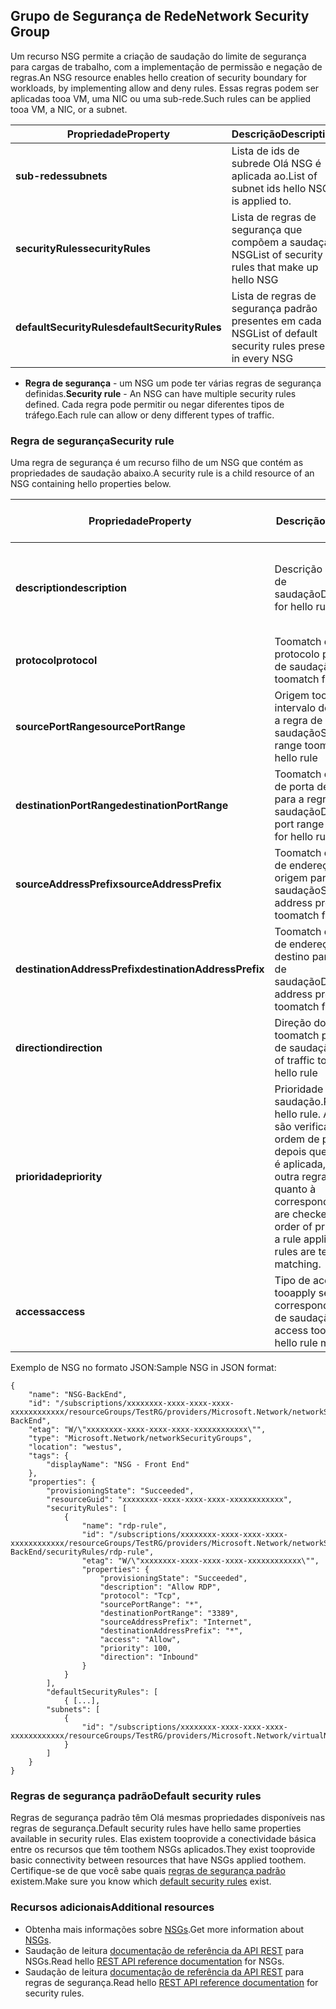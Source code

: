 ## <a name="network-security-group"></a><span data-ttu-id="48dcb-101">Grupo de Segurança de Rede</span><span class="sxs-lookup"><span data-stu-id="48dcb-101">Network Security Group</span></span>
<span data-ttu-id="48dcb-102">Um recurso NSG permite a criação de saudação do limite de segurança para cargas de trabalho, com a implementação de permissão e negação de regras.</span><span class="sxs-lookup"><span data-stu-id="48dcb-102">An NSG resource enables hello creation of security boundary for workloads, by implementing allow and deny rules.</span></span> <span data-ttu-id="48dcb-103">Essas regras podem ser aplicadas tooa VM, uma NIC ou uma sub-rede.</span><span class="sxs-lookup"><span data-stu-id="48dcb-103">Such rules can be applied tooa VM, a NIC, or a subnet.</span></span>

| <span data-ttu-id="48dcb-104">Propriedade</span><span class="sxs-lookup"><span data-stu-id="48dcb-104">Property</span></span> | <span data-ttu-id="48dcb-105">Descrição</span><span class="sxs-lookup"><span data-stu-id="48dcb-105">Description</span></span> | <span data-ttu-id="48dcb-106">Valores de exemplo</span><span class="sxs-lookup"><span data-stu-id="48dcb-106">Sample values</span></span> |
| --- | --- | --- |
| <span data-ttu-id="48dcb-107">**sub-redes**</span><span class="sxs-lookup"><span data-stu-id="48dcb-107">**subnets**</span></span> |<span data-ttu-id="48dcb-108">Lista de ids de subrede Olá NSG é aplicada ao.</span><span class="sxs-lookup"><span data-stu-id="48dcb-108">List of subnet ids hello NSG is applied to.</span></span> |<span data-ttu-id="48dcb-109">/subscriptions/xxxxxxxx-xxxx-xxxx-xxxx-xxxxxxxxxxxx/resourceGroups/TestRG/providers/Microsoft.Network/virtualNetworks/TestVNet/subnets/FrontEnd</span><span class="sxs-lookup"><span data-stu-id="48dcb-109">/subscriptions/xxxxxxxx-xxxx-xxxx-xxxx-xxxxxxxxxxxx/resourceGroups/TestRG/providers/Microsoft.Network/virtualNetworks/TestVNet/subnets/FrontEnd</span></span> |
| <span data-ttu-id="48dcb-110">**securityRules**</span><span class="sxs-lookup"><span data-stu-id="48dcb-110">**securityRules**</span></span> |<span data-ttu-id="48dcb-111">Lista de regras de segurança que compõem a saudação NSG</span><span class="sxs-lookup"><span data-stu-id="48dcb-111">List of security rules that make up hello NSG</span></span> |<span data-ttu-id="48dcb-112">Veja [Regra de segurança](#Security-rule) abaixo</span><span class="sxs-lookup"><span data-stu-id="48dcb-112">See [Security rule](#Security-rule) below</span></span> |
| <span data-ttu-id="48dcb-113">**defaultSecurityRules**</span><span class="sxs-lookup"><span data-stu-id="48dcb-113">**defaultSecurityRules**</span></span> |<span data-ttu-id="48dcb-114">Lista de regras de segurança padrão presentes em cada NSG</span><span class="sxs-lookup"><span data-stu-id="48dcb-114">List of default security rules present in every NSG</span></span> |<span data-ttu-id="48dcb-115">Veja [Regras de segurança padrão](#Default-security-rules) abaixo</span><span class="sxs-lookup"><span data-stu-id="48dcb-115">See [Default security rules](#Default-security-rules) below</span></span> |

* <span data-ttu-id="48dcb-116">**Regra de segurança** - um NSG um pode ter várias regras de segurança definidas.</span><span class="sxs-lookup"><span data-stu-id="48dcb-116">**Security rule** - An NSG can have multiple security rules defined.</span></span> <span data-ttu-id="48dcb-117">Cada regra pode permitir ou negar diferentes tipos de tráfego.</span><span class="sxs-lookup"><span data-stu-id="48dcb-117">Each rule can allow or deny different types of traffic.</span></span>

### <a name="security-rule"></a><span data-ttu-id="48dcb-118">Regra de segurança</span><span class="sxs-lookup"><span data-stu-id="48dcb-118">Security rule</span></span>
<span data-ttu-id="48dcb-119">Uma regra de segurança é um recurso filho de um NSG que contém as propriedades de saudação abaixo.</span><span class="sxs-lookup"><span data-stu-id="48dcb-119">A security rule is a child resource of an NSG containing hello properties below.</span></span>

| <span data-ttu-id="48dcb-120">Propriedade</span><span class="sxs-lookup"><span data-stu-id="48dcb-120">Property</span></span> | <span data-ttu-id="48dcb-121">Descrição</span><span class="sxs-lookup"><span data-stu-id="48dcb-121">Description</span></span> | <span data-ttu-id="48dcb-122">Valores de exemplo</span><span class="sxs-lookup"><span data-stu-id="48dcb-122">Sample values</span></span> |
| --- | --- | --- |
| <span data-ttu-id="48dcb-123">**description**</span><span class="sxs-lookup"><span data-stu-id="48dcb-123">**description**</span></span> |<span data-ttu-id="48dcb-124">Descrição para a regra de saudação</span><span class="sxs-lookup"><span data-stu-id="48dcb-124">Description for hello rule</span></span> |<span data-ttu-id="48dcb-125">Permitir tráfego de entrada para todas as VMs na sub-rede X</span><span class="sxs-lookup"><span data-stu-id="48dcb-125">Allow inbound traffic for all VMs in subnet X</span></span> |
| <span data-ttu-id="48dcb-126">**protocol**</span><span class="sxs-lookup"><span data-stu-id="48dcb-126">**protocol**</span></span> |<span data-ttu-id="48dcb-127">Toomatch de protocolo para a regra de saudação</span><span class="sxs-lookup"><span data-stu-id="48dcb-127">Protocol toomatch for hello rule</span></span> |<span data-ttu-id="48dcb-128">TCP, UDP ou *</span><span class="sxs-lookup"><span data-stu-id="48dcb-128">TCP, UDP, or *</span></span> |
| <span data-ttu-id="48dcb-129">**sourcePortRange**</span><span class="sxs-lookup"><span data-stu-id="48dcb-129">**sourcePortRange**</span></span> |<span data-ttu-id="48dcb-130">Origem toomatch de intervalo de porta para a regra de saudação</span><span class="sxs-lookup"><span data-stu-id="48dcb-130">Source port range toomatch for hello rule</span></span> |<span data-ttu-id="48dcb-131">80, 100-200, *</span><span class="sxs-lookup"><span data-stu-id="48dcb-131">80, 100-200, *</span></span> |
| <span data-ttu-id="48dcb-132">**destinationPortRange**</span><span class="sxs-lookup"><span data-stu-id="48dcb-132">**destinationPortRange**</span></span> |<span data-ttu-id="48dcb-133">Toomatch de intervalo de porta de destino para a regra de saudação</span><span class="sxs-lookup"><span data-stu-id="48dcb-133">Destination port range toomatch for hello rule</span></span> |<span data-ttu-id="48dcb-134">80, 100-200, *</span><span class="sxs-lookup"><span data-stu-id="48dcb-134">80, 100-200, *</span></span> |
| <span data-ttu-id="48dcb-135">**sourceAddressPrefix**</span><span class="sxs-lookup"><span data-stu-id="48dcb-135">**sourceAddressPrefix**</span></span> |<span data-ttu-id="48dcb-136">Toomatch de prefixo de endereço de origem para regra de saudação</span><span class="sxs-lookup"><span data-stu-id="48dcb-136">Source address prefix toomatch for hello rule</span></span> |<span data-ttu-id="48dcb-137">10.10.10.1, 10.10.10.0/24, Rede Virtual</span><span class="sxs-lookup"><span data-stu-id="48dcb-137">10.10.10.1, 10.10.10.0/24, VirtualNetwork</span></span> |
| <span data-ttu-id="48dcb-138">**destinationAddressPrefix**</span><span class="sxs-lookup"><span data-stu-id="48dcb-138">**destinationAddressPrefix**</span></span> |<span data-ttu-id="48dcb-139">Toomatch de prefixo de endereço de destino para a regra de saudação</span><span class="sxs-lookup"><span data-stu-id="48dcb-139">Destination address prefix toomatch for hello rule</span></span> |<span data-ttu-id="48dcb-140">10.10.10.1, 10.10.10.0/24, Rede Virtual</span><span class="sxs-lookup"><span data-stu-id="48dcb-140">10.10.10.1, 10.10.10.0/24, VirtualNetwork</span></span> |
| <span data-ttu-id="48dcb-141">**direction**</span><span class="sxs-lookup"><span data-stu-id="48dcb-141">**direction**</span></span> |<span data-ttu-id="48dcb-142">Direção do tráfego toomatch para regra de saudação</span><span class="sxs-lookup"><span data-stu-id="48dcb-142">Direction of traffic toomatch for hello rule</span></span> |<span data-ttu-id="48dcb-143">entrada ou saída</span><span class="sxs-lookup"><span data-stu-id="48dcb-143">inbound or outbound</span></span> |
| <span data-ttu-id="48dcb-144">**prioridade**</span><span class="sxs-lookup"><span data-stu-id="48dcb-144">**priority**</span></span> |<span data-ttu-id="48dcb-145">Prioridade de regra de saudação.</span><span class="sxs-lookup"><span data-stu-id="48dcb-145">Priority for hello rule.</span></span> <span data-ttu-id="48dcb-146">As regras são verificadas em ordem de prioridade, e depois que uma regra é aplicada, nenhuma outra regra é testada quanto à correspondência.</span><span class="sxs-lookup"><span data-stu-id="48dcb-146">Rules are checked int he order of priority, once a rule applies, no more rules are tested for matching.</span></span> |<span data-ttu-id="48dcb-147">10, 100, 65000</span><span class="sxs-lookup"><span data-stu-id="48dcb-147">10, 100, 65000</span></span> |
| <span data-ttu-id="48dcb-148">**access**</span><span class="sxs-lookup"><span data-stu-id="48dcb-148">**access**</span></span> |<span data-ttu-id="48dcb-149">Tipo de acesso tooapply se corresponder a regra de saudação</span><span class="sxs-lookup"><span data-stu-id="48dcb-149">Type of access tooapply if hello rule matches</span></span> |<span data-ttu-id="48dcb-150">permitir ou negar</span><span class="sxs-lookup"><span data-stu-id="48dcb-150">allow or deny</span></span> |

<span data-ttu-id="48dcb-151">Exemplo de NSG no formato JSON:</span><span class="sxs-lookup"><span data-stu-id="48dcb-151">Sample NSG in JSON format:</span></span>

    {
        "name": "NSG-BackEnd",
        "id": "/subscriptions/xxxxxxxx-xxxx-xxxx-xxxx-xxxxxxxxxxxx/resourceGroups/TestRG/providers/Microsoft.Network/networkSecurityGroups/NSG-BackEnd",
        "etag": "W/\"xxxxxxxx-xxxx-xxxx-xxxx-xxxxxxxxxxxx\"",
        "type": "Microsoft.Network/networkSecurityGroups",
        "location": "westus",
        "tags": {
            "displayName": "NSG - Front End"
        },
        "properties": {
            "provisioningState": "Succeeded",
            "resourceGuid": "xxxxxxxx-xxxx-xxxx-xxxx-xxxxxxxxxxxx",
            "securityRules": [
                {
                    "name": "rdp-rule",
                    "id": "/subscriptions/xxxxxxxx-xxxx-xxxx-xxxx-xxxxxxxxxxxx/resourceGroups/TestRG/providers/Microsoft.Network/networkSecurityGroups/NSG-BackEnd/securityRules/rdp-rule",
                    "etag": "W/\"xxxxxxxx-xxxx-xxxx-xxxx-xxxxxxxxxxxx\"",
                    "properties": {
                        "provisioningState": "Succeeded",
                        "description": "Allow RDP",
                        "protocol": "Tcp",
                        "sourcePortRange": "*",
                        "destinationPortRange": "3389",
                        "sourceAddressPrefix": "Internet",
                        "destinationAddressPrefix": "*",
                        "access": "Allow",
                        "priority": 100,
                        "direction": "Inbound"
                    }
                }
            ],
            "defaultSecurityRules": [
                { [...],
            "subnets": [
                {
                    "id": "/subscriptions/xxxxxxxx-xxxx-xxxx-xxxx-xxxxxxxxxxxx/resourceGroups/TestRG/providers/Microsoft.Network/virtualNetworks/TestVNet/subnets/FrontEnd"
                }
            ]
        }
    }

### <a name="default-security-rules"></a><span data-ttu-id="48dcb-152">Regras de segurança padrão</span><span class="sxs-lookup"><span data-stu-id="48dcb-152">Default security rules</span></span>

<span data-ttu-id="48dcb-153">Regras de segurança padrão têm Olá mesmas propriedades disponíveis nas regras de segurança.</span><span class="sxs-lookup"><span data-stu-id="48dcb-153">Default security rules have hello same properties available in security rules.</span></span> <span data-ttu-id="48dcb-154">Elas existem tooprovide a conectividade básica entre os recursos que têm toothem NSGs aplicados.</span><span class="sxs-lookup"><span data-stu-id="48dcb-154">They exist tooprovide basic connectivity between resources that have NSGs applied toothem.</span></span> <span data-ttu-id="48dcb-155">Certifique-se de que você sabe quais [regras de segurança padrão](../articles/virtual-network/virtual-networks-nsg.md#default-rules) existem.</span><span class="sxs-lookup"><span data-stu-id="48dcb-155">Make sure you know which [default security rules](../articles/virtual-network/virtual-networks-nsg.md#default-rules) exist.</span></span>

### <a name="additional-resources"></a><span data-ttu-id="48dcb-156">Recursos adicionais</span><span class="sxs-lookup"><span data-stu-id="48dcb-156">Additional resources</span></span>
* <span data-ttu-id="48dcb-157">Obtenha mais informações sobre [NSGs](../articles/virtual-network/virtual-networks-nsg.md).</span><span class="sxs-lookup"><span data-stu-id="48dcb-157">Get more information about [NSGs](../articles/virtual-network/virtual-networks-nsg.md).</span></span>
* <span data-ttu-id="48dcb-158">Saudação de leitura [documentação de referência da API REST](https://msdn.microsoft.com/library/azure/mt163615.aspx) para NSGs.</span><span class="sxs-lookup"><span data-stu-id="48dcb-158">Read hello [REST API reference documentation](https://msdn.microsoft.com/library/azure/mt163615.aspx) for NSGs.</span></span>
* <span data-ttu-id="48dcb-159">Saudação de leitura [documentação de referência da API REST](https://msdn.microsoft.com/library/azure/mt163580.aspx) para regras de segurança.</span><span class="sxs-lookup"><span data-stu-id="48dcb-159">Read hello [REST API reference documentation](https://msdn.microsoft.com/library/azure/mt163580.aspx) for security rules.</span></span>
